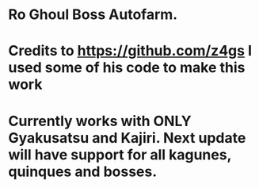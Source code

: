 # Ro Ghoul Boss Autofarm.
# Credits to https://github.com/z4gs I used some of his code to make this work
# Currently works with ONLY Gyakusatsu and Kajiri. Next update will have support for all kagunes, quinques and bosses.
